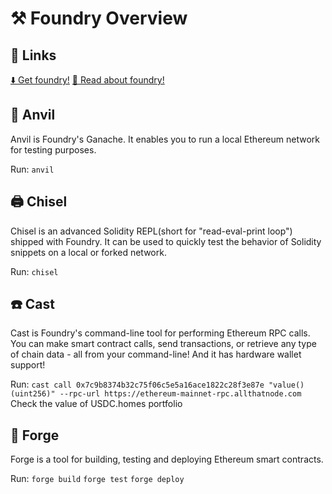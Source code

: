 # ⚒️ Foundry Overview

## 🔗 Links
[⬇️ Get foundry!](https://github.com/foundry-rs/foundry)
[📖 Read about foundry!](https://book.getfoundry.sh/)

## 🔨 Anvil
Anvil is Foundry's Ganache. It enables you to run a local Ethereum network for testing purposes.

Run:
```anvil```

## 🖨️ Chisel
Chisel is an advanced Solidity REPL(short for "read-eval-print loop")  shipped with Foundry. It can be used to quickly test the behavior of Solidity snippets on a local or forked network.

Run:
```chisel```

## ☎️ Cast
Cast is Foundry's command-line tool for performing Ethereum RPC calls. You can make smart contract calls, send transactions, or retrieve any type of chain data - all from your command-line! And it has hardware wallet support!

Run:
```cast call 0x7c9b8374b32c75f06c5e5a16ace1822c28f3e87e "value()(uint256)" --rpc-url https://ethereum-mainnet-rpc.allthatnode.com```
Check the value of USDC.homes portfolio

## 🌋 Forge

Forge is a tool for building, testing and deploying Ethereum smart contracts.

Run:
```forge build```
```forge test```
```forge deploy```